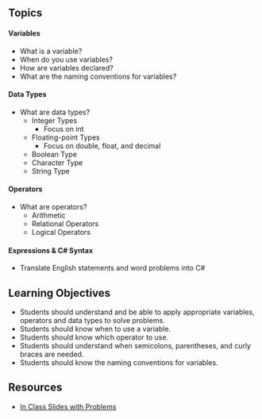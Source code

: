 ## Topics
#### Variables
- What is a variable?
- When do you use variables?
- How are variables declared?
- What are the naming conventions for variables?

#### Data Types
- What are data types?
  - Integer Types
    - Focus on int
  - Floating-point Types
    - Focus on double, float, and decimal
  - Boolean Type
  - Character Type
  - String Type

#### Operators
- What are operators?
  - Arithmetic
  - Relational Operators
  - Logical Operators
  
#### Expressions & C# Syntax
- Translate English statements and word problems into C#

## Learning Objectives
- Students should understand and be able to apply appropriate variables, operators and data types to solve problems.
- Students should know when to use a variable.
- Students should know which operator to use.
- Students should understand when semicolons, parentheses, and curly braces are needed.
- Students should know the naming conventions for variables.

## Resources
- [In Class Slides with Problems](https://docs.google.com/presentation/d/1BEdLuG3_ucGoOnatinjJfwA6U18IxHjCrLGvnfWYi7s/edit?usp=sharing)
